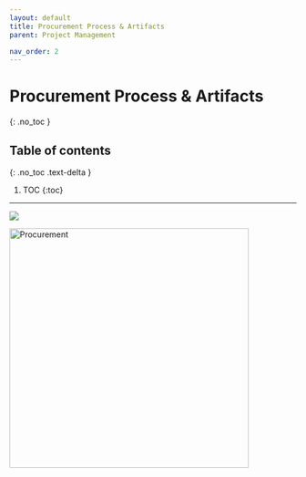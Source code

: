 ```yaml
---
layout: default
title: Procurement Process & Artifacts
parent: Project Management

nav_order: 2
---
```

# Procurement Process & Artifacts
{: .no_toc }

## Table of contents
{: .no_toc .text-delta }

1. TOC
{:toc}

---


![](https://github.com/happygoals/takeaways/assets/images/Procurement_2019-12-16.png)

<img src="https://github.com/happygoals/takeaways/assets/images/Procurement_2019-12-16.png" alt="Procurement" height="420" width="420">
